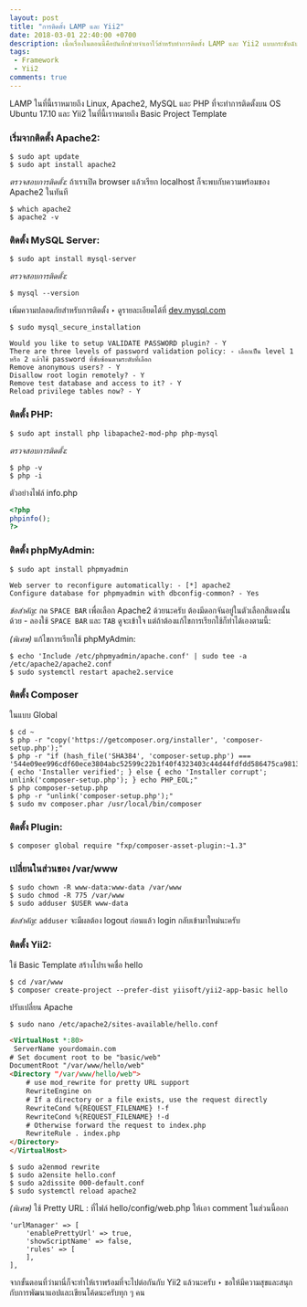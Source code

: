 ```yaml
---
layout: post
title: "การติดตั้ง LAMP และ Yii2"
date: 2018-03-01 22:40:00 +0700
description: เนื้อเรื่องในตอนนี้คือบันทึกช่วยจำเอาไว้สำหรับทำการติดตั้ง LAMP และ Yii2 แบบกระชับฉับไว
tags:
 - Framework
 - Yii2
comments: true
---
```

LAMP ในที่นี้เราหมายถึง Linux, Apache2, MySQL และ PHP ที่จะทำการติดตั้งบน OS Ubuntu 17.10 และ Yii2 ในที่นี้เราหมายถึง Basic Project Template

### เริ่มจากติดตั้ง Apache2:
```
$ sudo apt update
$ sudo apt install apache2
```

*ตรวจสอบการติดตั้ง:*
ถ้าเราเปิด browser แล้วเรียก localhost ก็จะพบกับความพร้อมของ Apache2 ในทันที

```
$ which apache2
$ apache2 -v
```

### ติดตั้ง MySQL Server:
```
$ sudo apt install mysql-server
```

*ตรวจสอบการติดตั้ง:*
```
$ mysql --version
```
เพิ่มความปลอดภัยสำหรับการติดตั้ง ‣ ดูรายละเอียดได้ที่ [dev.mysql.com](https://dev.mysql.com/doc/refman/5.7/en/mysql-secure-installation.html)
```
$ sudo mysql_secure_installation
```

```
Would you like to setup VALIDATE PASSWORD plugin? - Y
There are three levels of password validation policy: - เลือกเป็น level 1 หรือ 2 แล้วใช้ password ที่ซับซ้อนตามระดับที่เลือก
Remove anonymous users? - Y
Disallow root login remotely? - Y
Remove test database and access to it? - Y
Reload privilege tables now? - Y
```

### ติดตั้ง PHP:
```
$ sudo apt install php libapache2-mod-php php-mysql
```

   *ตรวจสอบการติดตั้ง:*
```
$ php -v
$ php -i
```
ตัวอย่างไฟล์ info.php
```php
<?php
phpinfo();
?>
```

### ติดตั้ง phpMyAdmin:
```
$ sudo apt install phpmyadmin
```

```
Web server to reconfigure automatically: - [*] apache2
Configure database for phpmyadmin with dbconfig-common? - Yes
```
*ข้อสำคัญ:* กด `SPACE BAR` เพื่อเลือก Apache2 ด้วยนะครับ ต้องมีดอกจันอยู่ในตัวเลือกสีแดงนั้นด้วย - ลองใช้ `SPACE BAR` และ `TAB` ดูจะเข้าใจ แต่ถ้าต้องแก้ไขการเรียกใช้ก็ทำได้เองตามนี้:

*(พิเศษ)* แก้ไขการเรียกใช้ phpMyAdmin:
```
$ echo 'Include /etc/phpmyadmin/apache.conf' | sudo tee -a /etc/apache2/apache2.conf
$ sudo systemctl restart apache2.service
```

### ติดตั้ง Composer
ในแบบ Global
```
$ cd ~
$ php -r "copy('https://getcomposer.org/installer', 'composer-setup.php');"
$ php -r "if (hash_file('SHA384', 'composer-setup.php') === '544e09ee996cdf60ece3804abc52599c22b1f40f4323403c44d44fdfdd586475ca9813a858088ffbc1f233e9b180f061') { echo 'Installer verified'; } else { echo 'Installer corrupt'; unlink('composer-setup.php'); } echo PHP_EOL;"
$ php composer-setup.php
$ php -r "unlink('composer-setup.php');"
$ sudo mv composer.phar /usr/local/bin/composer
```
### ติดตั้ง Plugin:
```
$ composer global require "fxp/composer-asset-plugin:~1.3"
```

### เปลี่ยนในส่วนของ /var/www
```
$ sudo chown -R www-data:www-data /var/www
$ sudo chmod -R 775 /var/www
$ sudo adduser $USER www-data
```
*ข้อสำคัญ:* `adduser` จะมีผลต้อง logout ก่อนแล้ว login กลับเข้ามาใหม่นะครับ

### ติดตั้ง Yii2:
ใช้ Basic Template สร้างโปรเจคชื่อ hello

```
$ cd /var/www
$ composer create-project --prefer-dist yiisoft/yii2-app-basic hello
```

ปรับเปลี่ยน Apache
```
$ sudo nano /etc/apache2/sites-available/hello.conf
```

```html
<VirtualHost *:80>
 ServerName yourdomain.com
# Set document root to be "basic/web"
DocumentRoot "/var/www/hello/web"
<Directory "/var/www/hello/web">
    # use mod_rewrite for pretty URL support
    RewriteEngine on
    # If a directory or a file exists, use the request directly
    RewriteCond %{REQUEST_FILENAME} !-f
    RewriteCond %{REQUEST_FILENAME} !-d
    # Otherwise forward the request to index.php
    RewriteRule . index.php
</Directory>
</VirtualHost>
```

```
$ sudo a2enmod rewrite
$ sudo a2ensite hello.conf
$ sudo a2dissite 000-default.conf
$ sudo systemctl reload apache2
```

*(พิเศษ)* ใช้ Pretty URL : ที่ไฟล์ hello/config/web.php ให้เอา comment ในส่วนนี้ออก
```
'urlManager' => [
    'enablePrettyUrl' => true,
    'showScriptName' => false,
    'rules' => [
    ],
],
```
จากขั้นตอนที่ว่ามานี่ก็จะทำให้เราพร้อมที่จะไปต่อกันกับ Yii2 แล้วนะครับ ‣ ขอให้มีความสุขและสนุกกับการพัฒนาแอปและเขียนโค้ดนะครับทุก ๆ คน
